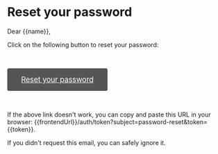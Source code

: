 # Reset your password

Dear {{name}},

Click on the following button to reset your password:

<a style="background: #555; padding: 1rem 2rem; font-size: 120%; color: #fff; display: inline-block; margin: 2rem auto; border-radius: 0.25rem" href="{{frontendUrl}}/auth/token?subject=password-reset&token={{token}}">Reset your password</a>

If the above link doesn't work, you can copy and paste this URL in your browser: {{frontendUrl}}/auth/token?subject=password-reset&token={{token}}.

If you didn't request this email, you can safely ignore it.
